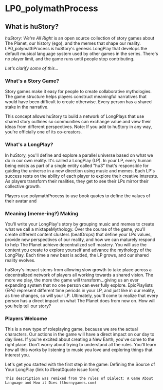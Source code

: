 # LP0_polymathProcess
## What is huStory?
_huStory: We're All Right_ is an open source collection of story games about The Planet, our history (ego), and the memes that shape our reality. LP0_polymathProcess is huStory's genesis LongPlay that develops the default musical language system used by other games in the series. There's no player limit, and the game runs until people stop contributing.

_Let's clarify some of this..._

### What's a Story Game?  
Story games make it easy for people to create collaborative mythologies. The game structure helps players construct meaningful narratives that would have been difficult to create otherwise. Every person has a shared stake in the narrative. 

This concept allows huStory to build a network of LongPlays that use shared story outlines so communities can exchange value and view their ideas from different perspectives. Note: If you add to huStory in any way, you're officially one of its co-creators.
  
### What's a LongPlay?
In huStory, you'll define and explore a parallel universe based on what we do in our own reality. It's called a LongPlay (LP). In your LP, every human being exists as part of a single entity called "hu3" that's responsible for guiding the universe in a new direction using music and memes. Each LP's success rests on the ability of each player to explore their creative interests. As players transform their realities, they get to see their LPs mirror their collective growth.




Players use polymathProcess to use book quotes to define the values of their avatar and 




  
### Meaning (meme-ing?) Making  
You'll write your LongPlay's story by grouping music and memes to create what we call a mixtapeMythology. Over the course of the game, you'll create different content clusters (beatDrops) that define your LPs values, provide new perspectives of our reality, and how we can maturely respond to help The Planet achieve decentralized self mastery. You will use the content you create to explore yourself and advance the mythology of the LongPlay. Each time a new beat is added, the LP grows, and our shared reality evolves.  
  
huStory's impact stems from allowing slow growth to take place across a decentralized network of players all working towards a shared vision. The more we play, the more the game will transform...giving us an ever expanding system that no one person can ever fully explore. EpicPlaylists (EPs) represent different time periods in your LP, and just like in our reality, as time changes, so will your LP. Ultimately, you'll come to realize that every person has a direct impact on what The Planet does from now on. How will you help tell our story?  
  
### Players Welcome
This is a new type of roleplaying game, because we are the actual characters. Our actions in the game will have a direct impact on our day to day lives. If you're excited about creating a New Earth, you've come to the right place. Don't worry about trying to understand all the rules. You'll learn how all this works by listening to music you love and exploring things that interest you.  

Let's get you started with the first step in the game: Defining the Source of Your LongPlay (link to #beat0quote issue form)

`This description was remixed from the rules of Dialect: A Game About Language and How it Dies (thornygames.com)`
